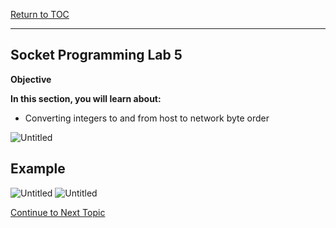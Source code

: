 <a href="https://github.com/CyberTrainingUSAF/04-IDE-s-and-Algorithms-Pt.-1/blob/master/00-Table-of-Contents.md" rel="Return to TOC"> Return to TOC </a>

---

## Socket Programming Lab 5

**Objective**

**In this section, you will learn about:**
* Converting integers to and from host to network byte order

![Untitled](https://user-images.githubusercontent.com/47218652/60993152-843ff180-a313-11e9-9670-c1d55ba42b95.png)

## Example

![Untitled](https://user-images.githubusercontent.com/47218652/60993084-5d81bb00-a313-11e9-86d9-73f2337ee022.png)
![Untitled](https://user-images.githubusercontent.com/47218652/60993104-6b374080-a313-11e9-842d-63fc143bf4e2.png)

<a href="https://github.com/Bpmhome/Socket-Programming/blob/master/Socket%20Programming%20Lab6.md" > Continue to Next Topic </a>
